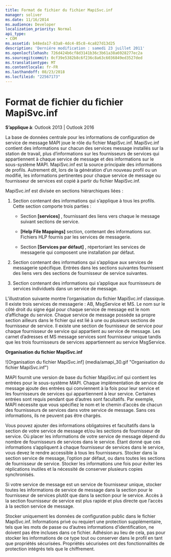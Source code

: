 ```yaml
---
title: Format de fichier du fichier MapiSvc.inf
manager: soliver
ms.date: 11/16/2014
ms.audience: Developer
localization_priority: Normal
api_type:
- COM
ms.assetid: b48eda17-83a8-4dc4-85c8-4ca827d13d25
description: 'Derniére modification : samedi 23 juillet 2011'
ms.openlocfilehash: 726d424b6cf8d3141b36c3b61a38a6928277ec2a
ms.sourcegitcommit: 0cf39e5382b8c6f236c8a63c6036849ed3527ded
ms.translationtype: MT
ms.contentlocale: fr-FR
ms.lasthandoff: 08/23/2018
ms.locfileid: "22567173"
---
```

# <a name="file-format-of-mapisvcinf"></a>Format de fichier du fichier MapiSvc.inf

**S’applique à**: Outlook 2013 | Outlook 2016 
  
La base de données centrale pour les informations de configuration de service de message MAPI joue le rôle du fichier MapiSvc.inf. MapiSvc.inf contient des informations sur chacun des services message installés sur la station de travail, plus d’informations sur les fournisseurs de services qui appartiennent à chaque service de message et des informations sur le sous-système MAPI. MapiSvc.inf est la source principale des informations de profils. Autrement dit, lors de la génération d’un nouveau profil ou un modifié, les informations pertinentes pour chaque service de message ou fournisseur de services est copié à partir du fichier MapiSvc.inf. 
  
MapiSvc.inf est divisée en sections hiérarchiques liées :
  
1. Section contenant des informations qui s’applique à tous les profils. Cette section comporte trois parties :
    
   - Section **[services]** , fournissant des liens vers chaque le message suivant sections de service. 
    
   - **[Help File Mappings]** section, contenant des informations sur. Fichiers HLP fournis par les services de messagerie. 
    
   - Section **[Services par défaut]** , répertoriant les services de messagerie qui composent une installation par défaut. 
    
2. Section contenant des informations qui s’applique aux services de messagerie spécifique. Entrées dans les sections suivantes fournissent des liens vers des sections de fournisseur de service suivantes.
    
3. Section contenant des informations qui s’applique aux fournisseurs de services individuels dans un service de message.
    
L’illustration suivante montre l’organisation du fichier MapiSvc.inf classique. Il existe trois services de messagerie : AB, MsgService et MS. Le nom sur le côté droit du signe égal pour chaque service de message est le nom d’affichage du service. Chaque service de message possède sa propre section ailleurs dans le fichier qui est lié à une ou plusieurs sections de fournisseur de service. Il existe une section de fournisseur de service pour chaque fournisseur de service qui appartient au service de message. Les carnet d’adresses et MS message services sont fournisseur unique tandis que les trois fournisseurs de services appartiennent au service MsgService.
  
**Organisation du fichier MapiSvc.inf**
  
![Organisation du fichier MapiSvc.inf] (media/amapi_30.gif "Organisation du fichier MapiSvc.inf")
  
MAPI fournit une version de base du fichier MapiSvc.inf qui contient les entrées pour le sous-système MAPI. Chaque implémentation de service de message ajoute des entrées qui conviennent à la fois pour leur service et les fournisseurs de services qui appartiennent à leur service. Certaines entrées sont requis pendant que d’autres sont facultatifs. Par exemple, MAPI nécessite que vous spécifiez le nom et le chemin d’accès de chacun des fournisseurs de services dans votre service de message. Sans ces informations, ils ne peuvent pas être chargés.
  
Vous pouvez ajouter des informations obligatoires et facultatifs dans la section de votre service de message et/ou les sections de fournisseur de service. Où placer les informations de votre service de message dépend du nombre de fournisseurs de services dans le service. Étant donné que ces informations s’appliquent à chaque fournisseur de services dans le service, vous devez le rendre accessible à tous les fournisseurs. Stocker dans la section service de message, l’option par défaut, ou dans toutes les sections de fournisseur de service. Stocker les informations une fois pour éviter les réplications inutiles et la nécessité de conserver plusieurs copies synchronisés.
  
Si votre service de message est un service de fournisseur unique, stocker toutes les informations de service de message dans la section pour le fournisseur de services plutôt que dans la section pour le service. Accès à la section fournisseur de service est plus rapide et plus directe que l’accès à la section service de message. 
  
Stocker uniquement les données de configuration public dans le fichier MapiSvc.inf. Informations privé ou requiert une protection supplémentaire, tels que les mots de passe ou d’autres informations d’identification, ne doivent pas être incluses dans ce fichier. Adhésion au lieu de cela, pas pour stocker les informations de ce type tout ou conserver dans le profil en tant que propriétés sécurisées. Propriétés sécurisées ont des fonctionnalités de protection intégrés tels que le chiffrement.
  

